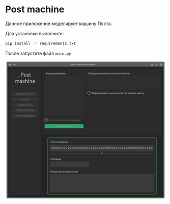 # Post machine

Данное приложение моделирует машину Поста.

Для установки выполните:

```bash
pip install -r requirements.txt
```

После запустите файл ```main.py```

![](img/app.png)